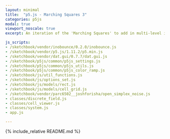 ```yaml
---
layout: minimal
title:  "p5.js - Marching Squares 3"
categories: p5js
modal: true
viewport_noscale: true
excerpt: An iteration of the 'Marching Squares' to add in multi-level isolines.

js_scripts:
- /sketchbook/vendor/inobounce/0.2.0/inobounce.js
- /sketchbook/vendor/p5.js/1.11.2/p5.min.js
- /sketchbook/vendor/dat.gui/0.7.7/dat.gui.js
- /sketchbook/p5js/common/p5js_settings.js
- /sketchbook/p5js/common/p5js_utils.js
- /sketchbook/p5js/common/p5js_color_ramp.js
- /sketchbook/js/util_functions.js
- /sketchbook/js/options_set.js
- /sketchbook/js/models/rect.js
- /sketchbook/js/models/cell_grid.js
- /sketchbook/vendor/parc6502__joshforisha/open_simplex_noise.js
- classes/discrete_field.js
- classes/cell_viewer.js
- classes/system.js
- app.js

---
```


{% include_relative README.md %}

